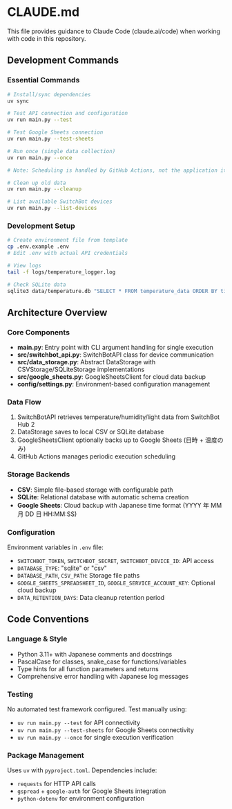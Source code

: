 # CLAUDE.md

This file provides guidance to Claude Code (claude.ai/code) when working with code in this repository.

## Development Commands

### Essential Commands
```bash
# Install/sync dependencies
uv sync

# Test API connection and configuration
uv run main.py --test

# Test Google Sheets connection
uv run main.py --test-sheets

# Run once (single data collection)
uv run main.py --once

# Note: Scheduling is handled by GitHub Actions, not the application itself

# Clean up old data
uv run main.py --cleanup

# List available SwitchBot devices
uv run main.py --list-devices
```

### Development Setup
```bash
# Create environment file from template
cp .env.example .env
# Edit .env with actual API credentials

# View logs
tail -f logs/temperature_logger.log

# Check SQLite data
sqlite3 data/temperature.db "SELECT * FROM temperature_data ORDER BY timestamp DESC LIMIT 10;"
```

## Architecture Overview

### Core Components
- **main.py**: Entry point with CLI argument handling for single execution
- **src/switchbot_api.py**: SwitchBotAPI class for device communication
- **src/data_storage.py**: Abstract DataStorage with CSVStorage/SQLiteStorage implementations
- **src/google_sheets.py**: GoogleSheetsClient for cloud data backup
- **config/settings.py**: Environment-based configuration management

### Data Flow
1. SwitchBotAPI retrieves temperature/humidity/light data from SwitchBot Hub 2
2. DataStorage saves to local CSV or SQLite database
3. GoogleSheetsClient optionally backs up to Google Sheets (日時 + 温度のみ)
4. GitHub Actions manages periodic execution scheduling

### Storage Backends
- **CSV**: Simple file-based storage with configurable path
- **SQLite**: Relational database with automatic schema creation
- **Google Sheets**: Cloud backup with Japanese time format (YYYY 年 MM 月 DD 日 HH:MM:SS)

### Configuration
Environment variables in `.env` file:
- `SWITCHBOT_TOKEN`, `SWITCHBOT_SECRET`, `SWITCHBOT_DEVICE_ID`: API access
- `DATABASE_TYPE`: "sqlite" or "csv"
- `DATABASE_PATH`, `CSV_PATH`: Storage file paths
- `GOOGLE_SHEETS_SPREADSHEET_ID`, `GOOGLE_SERVICE_ACCOUNT_KEY`: Optional cloud backup
- `DATA_RETENTION_DAYS`: Data cleanup retention period

## Code Conventions

### Language & Style
- Python 3.11+ with Japanese comments and docstrings
- PascalCase for classes, snake_case for functions/variables
- Type hints for all function parameters and returns
- Comprehensive error handling with Japanese log messages

### Testing
No automated test framework configured. Test manually using:
- `uv run main.py --test` for API connectivity
- `uv run main.py --test-sheets` for Google Sheets connectivity
- `uv run main.py --once` for single execution verification

### Package Management
Uses `uv` with `pyproject.toml`. Dependencies include:
- `requests` for HTTP API calls
- `gspread` + `google-auth` for Google Sheets integration
- `python-dotenv` for environment configuration
